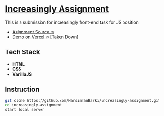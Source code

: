 # [Increasingly Assignment](https://increasingly-assignment.vercel.app/)

This is a submission for increasingly front-end task for JS position

- [Asignment Source ↗](https://increasingly.notion.site/Assignment-9a2db35d3aa3470fba05b6f29caf1bb4)
- [Demo on Vercel ↗](http://increasingly-assignment.vercel.app/) [Taken Down]

## Tech Stack

- **HTML**
- **CSS**
- **VanillaJS**

## Instruction

```bash
git clone https://github.com/HarsimranBarki/increasingly-assignment.git
cd increasingly-assignment
start local server
```
